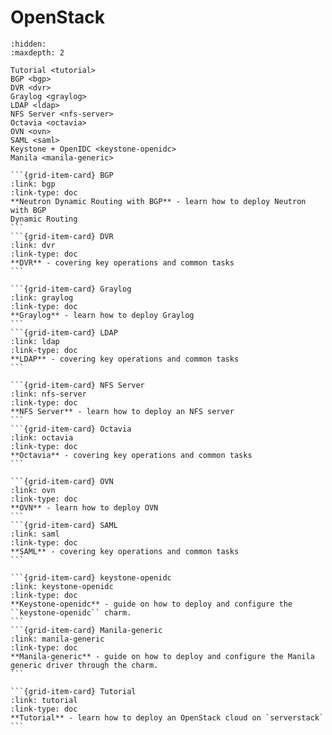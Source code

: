 # OpenStack

```{toctree}
:hidden:
:maxdepth: 2

Tutorial <tutorial>
BGP <bgp>
DVR <dvr>
Graylog <graylog>
LDAP <ldap>
NFS Server <nfs-server>
Octavia <octavia>
OVN <ovn>
SAML <saml>
Keystone + OpenIDC <keystone-openidc>
Manila <manila-generic>
```

````{grid} 1 1 2 2
```{grid-item-card} BGP
:link: bgp
:link-type: doc
**Neutron Dynamic Routing with BGP** - learn how to deploy Neutron with BGP
Dynamic Routing
```
```{grid-item-card} DVR
:link: dvr
:link-type: doc
**DVR** - covering key operations and common tasks
```
````

````{grid} 1 1 2 2
```{grid-item-card} Graylog
:link: graylog
:link-type: doc
**Graylog** - learn how to deploy Graylog
```
```{grid-item-card} LDAP
:link: ldap
:link-type: doc
**LDAP** - covering key operations and common tasks
```
````

````{grid} 1 1 2 2
```{grid-item-card} NFS Server
:link: nfs-server
:link-type: doc
**NFS Server** - learn how to deploy an NFS server
```
```{grid-item-card} Octavia
:link: octavia
:link-type: doc
**Octavia** - covering key operations and common tasks
```
````

````{grid} 1 1 2 2
```{grid-item-card} OVN
:link: ovn
:link-type: doc
**OVN** - learn how to deploy OVN
```
```{grid-item-card} SAML
:link: saml
:link-type: doc
**SAML** - covering key operations and common tasks
```
````

````{grid} 1 1 2 2
```{grid-item-card} keystone-openidc
:link: keystone-openidc
:link-type: doc
**Keystone-openidc** - guide on how to deploy and configure the ``keystone-openidc`` charm.
```
```{grid-item-card} Manila-generic
:link: manila-generic
:link-type: doc
**Manila-generic** - guide on how to deploy and configure the Manila generic driver through the charm.
```
````

````{grid} 1 1 2 2
```{grid-item-card} Tutorial
:link: tutorial
:link-type: doc
**Tutorial** - learn how to deploy an OpenStack cloud on `serverstack`
```
````
